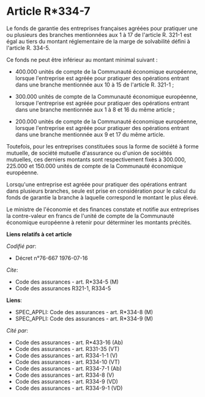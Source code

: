 # Article R*334-7

Le fonds de garantie des entreprises françaises agréées pour pratiquer une ou plusieurs des branches mentionnées aux 1 à 17
de l'article R. 321-1 est égal au tiers du montant réglementaire de la marge de solvabilité défini à l'article R. 334-5.

Ce fonds ne peut être inférieur au montant minimal suivant :

- 400.000 unités de compte de la Communauté économique européenne, lorsque l'entreprise est agréée pour pratiquer des
opérations entrant dans une branche mentionnée aux 10 à 15 de l'article R. 321-1 ;

- 300.000 unités de compte de la Communauté économique européenne, lorsque l'entreprise est agréée pour pratiquer des
opérations entrant dans une branche mentionnée aux 1 à 8 et 16 du même article ;

- 200.000 unités de compte de la Communauté économique européenne, lorsque l'entreprise est agréée pour pratiquer des
opérations entrant dans une branche mentionnée aux 9 et 17 du même article.

Toutefois, pour les entreprises constituées sous la forme de société à forme mutuelle, de société mutuelle d'assurance ou
d'union de sociétés mutuelles, ces derniers montants sont respectivement fixés à 300.000, 225.000 et 150.000 unités de compte
de la Communauté économique européenne.

Lorsqu'une entreprise est agréée pour pratiquer des opérations entrant dans plusieurs branches, seule est prise en
considération pour le calcul du fonds de garantie la branche à laquelle correspond le montant le plus élevé.

Le ministre de l'économie et des finances constate et notifie aux entreprises la contre-valeur en francs de l'unité de compte
de la Communauté économique européenne à retenir pour déterminer les montants précités.

**Liens relatifs à cet article**

_Codifié par_:

  - Décret n°76-667 1976-07-16

_Cite_:

  - Code des assurances - art. R*334-5 (M)
  - Code des assurances R321-1, R334-5

**Liens**:

  - SPEC_APPLI: Code des assurances - art. R*334-8 (M)
  - SPEC_APPLI: Code des assurances - art. R*334-9 (M)

_Cité par_:

  - Code des assurances - art. R*433-16 (Ab)
  - Code des assurances - art. R331-35 (VT)
  - Code des assurances - art. R334-1-1 (V)
  - Code des assurances - art. R334-10 (VT)
  - Code des assurances - art. R334-7-1 (Ab)
  - Code des assurances - art. R334-8 (V)
  - Code des assurances - art. R334-9 (VD)
  - Code des assurances - art. R334-9-1 (VD)
